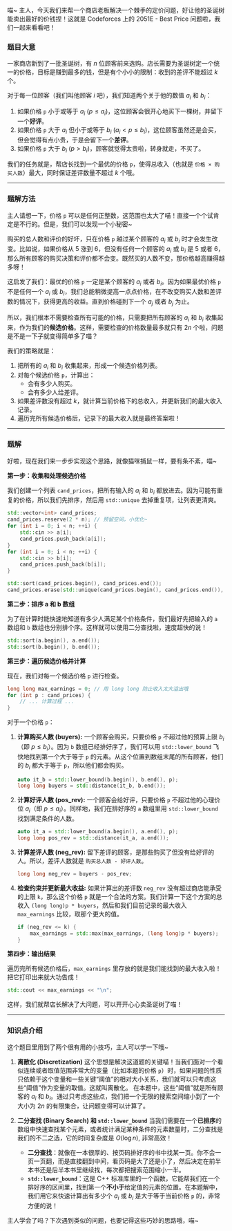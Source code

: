 喵~ 主人，今天我们来帮一个商店老板解决一个棘手的定价问题，好让他的圣诞树能卖出最好的价钱捏！这就是 Codeforces 上的 2051E - Best Price 问题啦，我们一起来看看吧！

### 题目大意

一家商店新到了一批圣诞树，有 $n$ 位顾客前来选购。店长需要为圣诞树定一个统一的价格，目标是赚到最多的钱，但是有个小小的限制：收到的差评不能超过 $k$ 个。

对于每一位顾客（我们叫他顾客 $i$ 吧），我们知道两个关于他的数值 $a_i$ 和 $b_i$：

1.  如果价格 `p` 小于或等于 $a_i$ ($p \le a_i$)，这位顾客会很开心地买下一棵树，并留下一个**好评**。
2.  如果价格 `p` 大于 $a_i$ 但小于或等于 $b_i$ ($a_i < p \le b_i$)，这位顾客虽然还是会买，但会觉得有点小贵，于是会留下一个**差评**。
3.  如果价格 `p` 大于 $b_i$ ($p > b_i$)，顾客就觉得太贵啦，转身就走，不买了。

我们的任务就是，帮店长找到一个最优的价格 `p`，使得总收入（也就是 `价格 × 购买人数`）最大，同时保证差评数量不超过 $k$ 个哦。

---

### 题解方法

主人请想一下，价格 `p` 可以是任何正整数，这范围也太大了喵！直接一个个试肯定是不行的。但是，我们可以发现一个小秘密~

购买的总人数和评价的好坏，只在价格 `p` 越过某个顾客的 $a_i$ 或 $b_i$ 时才会发生改变。比如说，如果价格从 5 涨到 6，但没有任何一个顾客的 $a_i$ 或 $b_i$ 是 5 或者 6，那么所有顾客的购买决策和评价都不会变。既然买的人数不变，那价格越高赚得越多呀！

这启发了我们：最优的价格 `p` 一定是某个顾客的 $a_i$ 或者 $b_i$。因为如果最优价格 `p` 不是任何一个 $a_i$ 或 $b_i$，我们总能稍微提高一点点价格，在不改变购买人数和差评数的情况下，获得更高的收益。直到价格碰到下一个 $a_j$ 或者 $b_j$ 为止。

所以，我们根本不需要检查所有可能的价格，只需要把所有顾客的 $a_i$ 和 $b_i$ 收集起来，作为我们的**候选价格**。这样，需要检查的价格数量最多就只有 $2n$ 个啦，问题是不是一下子就变得简单多了喵？

我们的策略就是：
1.  把所有的 $a_i$ 和 $b_i$ 收集起来，形成一个候选价格列表。
2.  对每个候选价格 `p`，计算出：
    *   会有多少人购买。
    *   会有多少人给差评。
3.  如果差评数没有超过 $k$，就计算当前价格下的总收入，并更新我们的最大收入记录。
4.  遍历完所有候选价格后，记录下的最大收入就是最终答案啦！

---

### 题解

好啦，现在我们来一步步实现这个思路，就像猫咪捕鼠一样，要有条不紊，喵~

**第一步：收集和处理候选价格**

我们创建一个列表 `cand_prices`，把所有输入的 $a_i$ 和 $b_i$ 都放进去。因为可能有重复的价格，所以我们先排序，然后用 `std::unique` 去掉重复项，让列表更清爽。

```cpp
std::vector<int> cand_prices;
cand_prices.reserve(2 * n); // 预留空间，小优化~
for (int i = 0; i < n; ++i) {
    std::cin >> a[i];
    cand_prices.push_back(a[i]);
}
for (int i = 0; i < n; ++i) {
    std::cin >> b[i];
    cand_prices.push_back(b[i]);
}

std::sort(cand_prices.begin(), cand_prices.end());
cand_prices.erase(std::unique(cand_prices.begin(), cand_prices.end()), cand_prices.end());
```

**第二步：排序 a 和 b 数组**

为了在计算时能快速地知道有多少人满足某个价格条件，我们最好先把输入的 `a` 数组和 `b` 数组也分别排个序。这样就可以使用二分查找啦，速度超快的说！

```cpp
std::sort(a.begin(), a.end());
std::sort(b.begin(), b.end());
```

**第三步：遍历候选价格并计算**

现在，我们对每一个候选价格 `p` 进行检查。

```cpp
long long max_earnings = 0; // 用 long long 防止收入太大溢出哦
for (int p : cand_prices) {
    // ... 计算过程 ...
}
```

对于一个价格 `p`：

1.  **计算购买人数 (buyers):**
    一个顾客会购买，只要价格 `p` 不超过他的预算上限 $b_i$（即 $p \le b_i$）。因为 `b` 数组已经排好序了，我们可以用 `std::lower_bound` 飞快地找到第一个大于等于 `p` 的元素。从这个位置到数组末尾的所有顾客，他们的 $b_i$ 都大于等于 `p`，所以他们都会购买。

    ```cpp
    auto it_b = std::lower_bound(b.begin(), b.end(), p);
    long long buyers = std::distance(it_b, b.end());
    ```

2.  **计算好评人数 (pos_rev):**
    一个顾客会给好评，只要价格 `p` 不超过他的心理价位 $a_i$（即 $p \le a_i$）。同样地，我们在排好序的 `a` 数组里用 `std::lower_bound` 找到满足条件的人数。

    ```cpp
    auto it_a = std::lower_bound(a.begin(), a.end(), p);
    long long pos_rev = std::distance(it_a, a.end());
    ```

3.  **计算差评人数 (neg_rev):**
    留下差评的顾客，是那些购买了但没有给好评的人。所以，差评人数就是 `购买总人数 - 好评人数`。

    ```cpp
    long long neg_rev = buyers - pos_rev;
    ```

4.  **检查约束并更新最大收益:**
    如果计算出的差评数 `neg_rev` 没有超过商店能承受的上限 `k`，那么这个价格 `p` 就是一个合法的方案。我们计算一下这个方案的总收入 `(long long)p * buyers`，然后和我们目前记录的最大收入 `max_earnings` 比较，取那个更大的值。

    ```cpp
    if (neg_rev <= k) {
        max_earnings = std::max(max_earnings, (long long)p * buyers);
    }
    ```

**第四步：输出结果**

遍历完所有候选价格后，`max_earnings` 里存放的就是我们能找到的最大收入啦！把它打印出来就大功告成！

```cpp
std::cout << max_earnings << "\n";
```

这样，我们就帮店长解决了大问题，可以开开心心卖圣诞树了喵！

---

### 知识点介绍

这个题目里用到了两个很有用的小技巧，主人可以学一下哦~

1.  **离散化 (Discretization)**
    这个思想是解决这道题的关键喵！当我们面对一个看似连续或者取值范围非常大的变量（比如本题的价格 `p`）时，如果问题的性质只依赖于这个变量和一些关键“阈值”的相对大小关系，我们就可以只考虑这些“阈值”作为变量的取值。这就叫离散化。
    在本题中，这些“阈值”就是所有顾客的 $a_i$ 和 $b_i$。通过只考虑这些点，我们把一个无限的搜索空间缩小到了一个大小为 $2n$ 的有限集合，让问题变得可以计算了。

2.  **二分查找 (Binary Search) 和 `std::lower_bound`**
    当我们需要在一个**已排序**的数组中快速查找某个元素，或者统计满足某种条件的元素数量时，二分查找是我们的不二之选，它的时间复杂度是 $O(\log n)$, 非常高效！
    *   **二分查找**：就像在一本很厚的、按页码排好序的书中找某一页。你不会一页一页翻，而是直接翻到中间，看页码是大了还是小了，然后决定在前半本书还是后半本书里继续找，每次都把搜索范围缩小一半。
    *   **`std::lower_bound`**：这是 C++ 标准库里的一个函数，它能帮我们在一个排好序的区间里，找到第一个**不小于**给定值的元素的位置。在本题解中，我们用它来快速计算出有多少个 $a_i$ 或 $b_i$ 是大于等于当前价格 `p` 的，非常方便的说！

主人学会了吗？下次遇到类似的问题，也要记得这些巧妙的思路哦，喵~